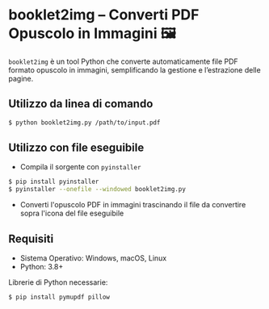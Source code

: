 # booklet2img – Converti PDF Opuscolo in Immagini 🖼️
`booklet2img` è un tool Python che converte automaticamente file PDF formato opuscolo in immagini, semplificando la gestione e l’estrazione delle pagine.

## Utilizzo da linea di comando
```bash
$ python booklet2img.py /path/to/input.pdf
```

## Utilizzo con file eseguibile
- Compila il sorgente con `pyinstaller`
```bash
$ pip install pyinstaller
$ pyinstaller --onefile --windowed booklet2img.py
```

- Converti l'opuscolo PDF in immagini trascinando il file da convertire sopra l'icona del file eseguibile

## Requisiti
- Sistema Operativo: Windows, macOS, Linux
- Python: 3.8+

Librerie di Python necessarie:
```bash
$ pip install pymupdf pillow
```
